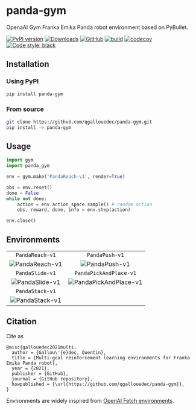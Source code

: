 # panda-gym

OpenaAI Gym Franka Emika Panda robot environment based on PyBullet.

[![PyPI version](https://img.shields.io/pypi/v/panda-gym.svg?logo=pypi&logoColor=FFE873)](https://pypi.org/project/panda-gym/)
[![Downloads](https://pepy.tech/badge/panda-gym)](https://pepy.tech/project/panda-gym)
[![GitHub](https://img.shields.io/github/license/qgallouedec/panda-gym.svg)](LICENSE.txt)
[![build](https://github.com/qgallouedec/panda-gym/actions/workflows/build.yml/badge.svg?branch=master)](https://github.com/qgallouedec/panda-gym/actions/workflows/build.yml)
[![codecov](https://codecov.io/gh/qgallouedec/panda-gym/branch/master/graph/badge.svg?token=pv0VdsXByP)](https://codecov.io/gh/qgallouedec/panda-gym)
[![Code style: black](https://img.shields.io/badge/code%20style-black-000000.svg)](https://github.com/psf/black)

## Installation

### Using PyPI

```bash
pip install panda-gym
```

### From source

```bash
git clone https://github.com/qgallouedec/panda-gym.git
pip install -e panda-gym
```

## Usage

```python
import gym
import panda_gym

env = gym.make('PandaReach-v1', render=True)

obs = env.reset()
done = False
while not done:
    action = env.action_space.sample() # random action
    obs, reward, done, info = env.step(action)

env.close()
```

## Environments

|                                  |                                                |
| :------------------------------: | :--------------------------------------------: |
|         `PandaReach-v1`          |                 `PandaPush-v1`                 |
| ![PandaReach-v1](https://raw.githubusercontent.com/qgallouedec/panda-gym/master/docs/reach.gif) |         ![PandaPush-v1](https://raw.githubusercontent.com/qgallouedec/panda-gym/master/docs/push.gif)         |
|         `PandaSlide-v1`          |             `PandaPickAndPlace-v1`             |
| ![PandaSlide-v1](https://raw.githubusercontent.com/qgallouedec/panda-gym/master/docs/slide.gif) | ![PandaPickAndPlace-v1](https://raw.githubusercontent.com/qgallouedec/panda-gym/master/docs/pickandplace.gif) |
|         `PandaStack-v1`          |                                                |
| ![PandaStack-v1](https://raw.githubusercontent.com/qgallouedec/panda-gym/master/docs/stack.gif) |                                                |

## Citation

Cite as

```
@misc{gallouedec2021multi,
  author = {Gallou\'{e}dec, Quentin},
  title = {Multi-goal reinforcement learning environments for Franka Emika Panda robot},
  year = {2021},
  publisher = {GitHub},
  journal = {GitHub repository},
  howpublished = {\url{https://github.com/qgallouedec/panda-gym}},
}
```

Environments are widely inspired from [OpenAI Fetch environments](https://openai.com/blog/ingredients-for-robotics-research/). 
